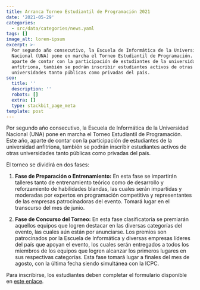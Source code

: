 ```yaml
---
title: Arranca Torneo Estudiantil de Programación 2021
date: '2021-05-29'
categories:
  - src/data/categories/news.yaml
tags: []
image_alt: lorem-ipsum
excerpt: >-
  Por segundo año consecutivo, la Escuela de Informática de la Universidad
  Nacional (UNA) pone en marcha el Torneo Estudiantil de Programación. Este año,
  aparte de contar con la participación de estudiantes de la universidad
  anfitriona, también se podrán inscribir estudiantes activos de otras
  universidades tanto públicas como privadas del país.
seo:
  title: ''
  description: ''
  robots: []
  extra: []
  type: stackbit_page_meta
template: post
---
```

Por segundo año consecutivo, la Escuela de Informática de la Universidad Nacional (UNA) pone en marcha el Torneo Estudiantil de Programación. Este año, aparte de contar con la participación de estudiantes de la universidad anfitriona, también se podrán inscribir estudiantes activos de otras universidades tanto públicas como privadas del país.

El torneo se dividirá en dos fases:

1.  **Fase de Preparación o Entrenamiento:** En esta fase se impartirán talleres tanto de entrenamiento teórico como de desarrollo y reforzamiento de habilidades blandas, las cuales serán impartidas y moderadas por expertos en programación competitiva y representantes de las empresas patrocinadoras del evento. Tomará lugar en el transcurso del mes de junio.

2.  **Fase de Concurso del Torneo:** En esta fase clasificatoria se premiarán aquellos equipos que logren destacar en las diversas categorías del evento, las cuales aún están por anunciarse. Los premios son patrocinados por la Escuela de Informática y diversas empresas líderes del país que apoyan el evento, los cuales serán entregados a todos los miembros de los equipos que logren alcanzar los primeros lugares en sus respectivas categorías. Esta fase tomará lugar a finales del mes de agosto, con la última fecha siendo simultánea con la ICPC.

Para inscribirse, los estudiantes deben completar el formulario disponible en [este enlace](https://forms.gle/zjDQjCwXdXMD2vmH9).
